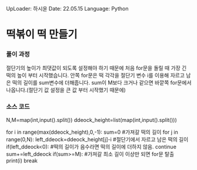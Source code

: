 UpLoader: 하시윤
Date: 22.05.15
Language: Python

# 떡볶이 떡 만들기

### 풀이 과정
절단기의 높이가 최댓값이 되도록 설정해야 하기 때문에 처음 for문을 돌릴 때 가장 긴 떡의 높이 부터 시작했습니다.
안쪽 for문은 떡 각각을 절단기 변수 i를 이용해 자르고 남은 떡의 길이를 sum변수에 더해줍니다.
sum이 M보다 크거나 같으면 바깥쪽 for문에서 나옵니다.(절단기 값 설정을 큰 값 부터 시작했기 때문에)
### 소스 코드
N,M=map(int,input().split())
ddeock_height=list(map(int,input().split()))

for i in range(max(ddeock_height),0,-1):
    sum=0 #가져갈 떡의 길이
    for j in range(0,N):
        left_ddeock=ddeock_height[j]-i #절단기에서 자르고 남은 떡의 길이
        if(left_ddeock<0): #떡의 길이가 음수라면 떡의 길이에 더하지 않음.
            continue
        sum+=left_ddeock
    if(sum>=M): #가져갈 최소 길이 이상만 되면 for문 탈출
        print(i)
        break
